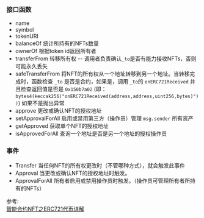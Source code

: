 





### 接口函数
* name 
* symbol
* tokenURI
* balanceOf 统计所持有的NFTs数量
* ownerOf 根据token id返回所有者
* transferFrom 转移所有权 -- 调用者负责确认`_to`是否有能力接收NFTs，否则可能永久丢失
* safeTransferFrom 将NFT的所有权从一个地址转移到另一个地址。当转移完成时，函数检查  `_to` 是否是合约，如果是，调用 `_to`的 `onERC721Received` 并且检查返回值是否是 `0x150b7a02` (即：`bytes4(keccak256("onERC721Received(address,address,uint256,bytes)"))`)  如果不是抛出异常
* approve 更改或确认NFT的授权地址
* setApprovalForAll 启用或禁用第三方（操作员）管理 `msg.sender` 所有资产
* getApproved 获取单个NFT的授权地址
* isApprovedForAll 查询一个地址是否是另一个地址的授权操作员

### 事件
* Transfer 当任何NFT的所有权更改时（不管哪种方式），就会触发此事件
* Approval 当更改或确认NFT的授权地址时触发。
* ApprovalForAll 所有者启用或禁用操作员时触发。（操作员可管理所有者所持有的NFTs）





参考:   
[智能合约NFT之ERC721代币详解](https://zhuanlan.zhihu.com/p/393935101)
